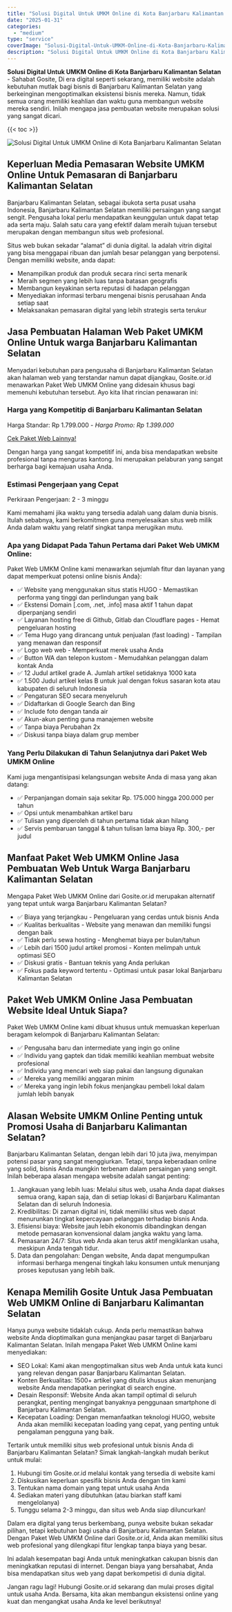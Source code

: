 ```yaml
---
title: "Solusi Digital Untuk UMKM Online di Kota Banjarbaru Kalimantan Selatan"
date: "2025-01-31"
categories: 
  - "medium"
type: "service"
coverImage: "Solusi-Digital-Untuk-UMKM-Online-di-Kota-Banjarbaru-Kalimantan-Selatan.png"
description: "Solusi Digital Untuk UMKM Online di Kota Banjarbaru Kalimantan Selatan. Jangan ragu lagi! Hubungi Gosite.or.id sekarang dan mulai proses digital untuk usaha..."
---
```


**Solusi Digital Untuk UMKM Online di Kota Banjarbaru Kalimantan Selatan** - Sahabat Gosite, Di era digital seperti sekarang, memiliki website adalah kebutuhan mutlak bagi bisnis di Banjarbaru Kalimantan Selatan yang berkeinginan mengoptimalkan eksistensi bisnis mereka. Namun, tidak semua orang memiliki keahlian dan waktu guna membangun website mereka sendiri. Inilah mengapa jasa pembuatan website merupakan solusi yang sangat dicari.

{{< toc >}}

![Solusi Digital Untuk UMKM Online di Kota Banjarbaru Kalimantan Selatan](/images/medium/Solusi-Digital-Untuk-UMKM-Online-di-Kota-Banjarbaru-Kalimantan-Selatan.png)

## Keperluan Media Pemasaran Website UMKM Online Untuk Pemasaran di Banjarbaru Kalimantan Selatan

Banjarbaru Kalimantan Selatan, sebagai ibukota serta pusat usaha Indonesia, Banjarbaru Kalimantan Selatan memiliki persaingan yang sangat sengit. Pengusaha lokal perlu mendapatkan keunggulan untuk dapat tetap ada serta maju. Salah satu cara yang efektif dalam meraih tujuan tersebut merupakan dengan membangun situs web profesional.

Situs web bukan sekadar “alamat” di dunia digital. Ia adalah vitrin digital yang bisa menggapai ribuan dan jumlah besar pelanggan yang berpotensi. Dengan memiliki website, anda dapat:

- Menampilkan produk dan produk secara rinci serta menarik
- Meraih segmen yang lebih luas tanpa batasan geografis
- Membangun keyakinan serta reputasi di hadapan pelanggan
- Menyediakan informasi terbaru mengenai bisnis perusahaan Anda setiap saat
- Melaksanakan pemasaran digital yang lebih strategis serta terukur

## Jasa Pembuatan Halaman Web Paket UMKM Online Untuk warga Banjarbaru Kalimantan Selatan

Menyadari kebutuhan para pengusaha di Banjarbaru Kalimantan Selatan akan halaman web yang terstandar namun dapat dijangkau, Gosite.or.id menawarkan Paket Web UMKM Online yang didesain khusus bagi memenuhi kebutuhan tersebut. Ayo kita lihat rincian penawaran ini:

### Harga yang Kompetitip di Banjarbaru Kalimantan Selatan

<a class="cta-button">Harga Standar: Rp 1.799.000 - <em>Harga Promo: Rp 1.399.000</em></a>

<a href="/jasa-web/" class="cta-button">Cek Paket Web Lainnya!</a>

Dengan harga yang sangat kompetitif ini, anda bisa mendapatkan website profesional tanpa menguras kantong. Ini merupakan pelaburan yang sangat berharga bagi kemajuan usaha Anda.

### Estimasi Pengerjaan yang Cepat

Perkiraan Pengerjaan: 2 - 3 minggu

Kami memahami jika waktu yang tersedia adalah uang dalam dunia bisnis. Itulah sebabnya, kami berkomitmen guna menyelesaikan situs web milik Anda dalam waktu yang relatif singkat tanpa merugikan mutu.

### Apa yang Didapat Pada Tahun Pertama dari Paket Web UMKM Online:

Paket Web UMKM Online kami menawarkan sejumlah fitur dan layanan yang dapat memperkuat potensi online bisnis Anda}:

- ✅ Website yang menggunakan situs statis HUGO - Memastikan performa yang tinggi dan perlindungan yang baik
- ✅ Ekstensi Domain \[.com, .net, .info\] masa aktif 1 tahun dapat diperpanjang sendiri
- ✅ Layanan hosting free di Github, Gitlab dan Cloudflare pages - Hemat pengeluaran hosting
- ✅ Tema Hugo yang dirancang untuk penjualan (fast loading) - Tampilan yang menawan dan responsif
- ✅ Logo web web - Memperkuat merek usaha Anda
- ✅ Button WA dan telepon kustom - Memudahkan pelanggan dalam kontak Anda
- ✅ 12 Judul artikel grade A. Jumlah artikel setidaknya 1000 kata
- ✅ 1.500 Judul artikel kelas B untuk jual dengan fokus sasaran kota atau kabupaten di seluruh Indonesia
- ✅ Pengaturan SEO secara menyeluruh
- ✅ Didaftarkan di Google Search dan Bing
- ✅ Include foto dengan tanda air
- ✅ Akun-akun penting guna manajemen website
- ✅ Tanpa biaya Perubahan 2x
- ✅ Diskusi tanpa biaya dalam grup member

### Yang Perlu Dilakukan di Tahun Selanjutnya dari Paket Web UMKM Online

Kami juga mengantisipasi kelangsungan website Anda di masa yang akan datang:

- ✅ Perpanjangan domain saja sekitar Rp. 175.000 hingga 200.000 per tahun
- ✅ Opsi untuk menambahkan artikel baru
- ✅ Tulisan yang diperoleh di tahun pertama tidak akan hilang
- ✅ Servis pembaruan tanggal & tahun tulisan lama biaya Rp. 300,- per judul

## Manfaat Paket Web UMKM Online Jasa Pembuatan Web Untuk Warga Banjarbaru Kalimantan Selatan

Mengapa Paket Web UMKM Online dari Gosite.or.id merupakan alternatif yang tepat untuk warga Banjarbaru Kalimantan Selatan?

- ✅ Biaya yang terjangkau - Pengeluaran yang cerdas untuk bisnis Anda
- ✅ Kualitas berkualitas - Website yang menawan dan memiliki fungsi dengan baik
- ✅ Tidak perlu sewa hosting - Menghemat biaya per bulan/tahun
- ✅ Lebih dari 1500 judul artikel promosi - Konten melimpah untuk optimasi SEO
- ✅ Diskusi gratis - Bantuan teknis yang Anda perlukan
- ✅ Fokus pada keyword tertentu - Optimasi untuk pasar lokal Banjarbaru Kalimantan Selatan

## Paket Web UMKM Online Jasa Pembuatan Website Ideal Untuk Siapa?

Paket Web UMKM Online kami dibuat khusus untuk memuaskan keperluan beragam kelompok di Banjarbaru Kalimantan Selatan:

- ✅ Pengusaha baru dan intermediate yang ingin go online
- ✅ Individu yang gaptek dan tidak memiliki keahlian membuat website profesional
- ✅ Individu yang mencari web siap pakai dan langsung digunakan
- ✅ Mereka yang memiliki anggaran minim
- ✅ Mereka yang ingin lebih fokus menjangkau pembeli lokal dalam jumlah lebih banyak

## Alasan Website UMKM Online Penting untuk Promosi Usaha di Banjarbaru Kalimantan Selatan?

Banjarbaru Kalimantan Selatan, dengan lebih dari 10 juta jiwa, menyimpan potensi pasar yang sangat menggiurkan. Tetapi, tanpa keberadaan online yang solid, bisnis Anda mungkin terbenam dalam persaingan yang sengit. Inilah beberapa alasan mengapa website adalah sangat penting:

1. Jangkauan yang lebih luas: Melalui situs web, usaha Anda dapat diakses semua orang, kapan saja, dan di setiap lokasi di Banjarbaru Kalimantan Selatan dan di seluruh Indonesia.
2. Kredibilitas: Di zaman digital ini, tidak memiliki situs web dapat menurunkan tingkat kepercayaan pelanggan terhadap bisnis Anda.
3. Efisiensi biaya: Website jauh lebih ekonomis dibandingkan dengan metode pemasaran konvensional dalam jangka waktu yang lama.
4. Pemasaran 24/7: Situs web Anda akan terus aktif mengiklankan usaha, meskipun Anda tengah tidur.
5. Data dan pengolahan: Dengan website, Anda dapat mengumpulkan informasi berharga mengenai tingkah laku konsumen untuk menunjang proses keputusan yang lebih baik.

## Kenapa Memilih Gosite Untuk Jasa Pembuatan Web UMKM Online di Banjarbaru Kalimantan Selatan

Hanya punya website tidaklah cukup. Anda perlu memastikan bahwa website Anda dioptimalkan guna menjangkau pasar target di Banjarbaru Kalimantan Selatan. Inilah mengapa Paket Web UMKM Online kami menyediakan:

- SEO Lokal: Kami akan mengoptimalkan situs web Anda untuk kata kunci yang relevan dengan pasar Banjarbaru Kalimantan Selatan.
- Konten Berkualitas: 1500+ artikel yang ditulis khusus akan menunjang website Anda mendapatkan peringkat di search engine.
- Desain Responsif: Website Anda akan tampil optimal di seluruh perangkat, penting mengingat banyaknya penggunaan smartphone di Banjarbaru Kalimantan Selatan.
- Kecepatan Loading: Dengan memanfaatkan teknologi HUGO, website Anda akan memiliki kecepatan loading yang cepat, yang penting untuk pengalaman pengguna yang baik.

Tertarik untuk memiliki situs web profesional untuk bisnis Anda di Banjarbaru Kalimantan Selatan? Simak langkah-langkah mudah berikut untuk mulai:

1. Hubungi tim Gosite.or.id melalui kontak yang tersedia di website kami
2. Diskusikan keperluan spesifik bisnis Anda dengan tim kami
3. Tentukan nama domain yang tepat untuk usaha Anda
4. Sediakan materi yang dibutuhkan (atau biarkan staff kami mengelolanya)
5. Tunggu selama 2-3 minggu, dan situs web Anda siap diluncurkan!

Dalam era digital yang terus berkembang, punya website bukan sekadar pilihan, tetapi kebutuhan bagi usaha di Banjarbaru Kalimantan Selatan. Dengan Paket Web UMKM Online dari Gosite.or.id, Anda akan memiliki situs web profesional yang dilengkapi fitur lengkap tanpa biaya yang besar.

Ini adalah kesempatan bagi Anda untuk meningkatkan cakupan bisnis dan meningkatkan reputasi di internet. Dengan biaya yang bersahabat, Anda bisa mendapatkan situs web yang dapat berkompetisi di dunia digital.

Jangan ragu lagi! Hubungi Gosite.or.id sekarang dan mulai proses digital untuk usaha Anda. Bersama, kita akan membangun eksistensi online yang kuat dan mengangkat usaha Anda ke level berikutnya!